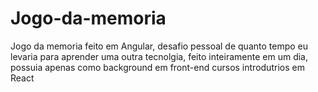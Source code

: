 # Jogo-da-memoria
 Jogo da memoria feito em Angular, desafio pessoal de quanto tempo eu levaria para aprender uma outra tecnolgia, feito inteiramente em um dia, possuia apenas como background em front-end cursos introdutrios em React
